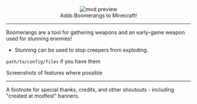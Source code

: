 <!--suppress HtmlDeprecatedTag, XmlDeprecatedElement -->
<center><img alt="mod preview" src="https://upload.wikimedia.org/wikipedia/commons/7/70/Example.png"/></center>

<center>
Adds Boomerangs to Minecraft!
</center>

---

Boomerangs are a tool for gathering weapons and an early-game weapon used for stunning enemies!
* Stunning can be used to stop creepers from exploding.

`path/to/config/files` if you have them

Screenshots of features where possible

---

A footnote for special thanks, credits, and other shoutouts - including "created at modfest" banners.
